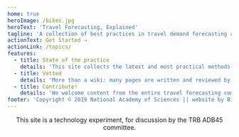 ```yaml
---
home: true
heroImage: /bikes.jpg
heroText: 'Travel Forecasting, Explained'
tagline: 'A collection of best practices in travel demand forecasting and modeling.'
actionText: Get Started →
actionLink: /topics/
features:
  - title: State of the practice
    details: 'This site collects the latest and most practical methods and tools available for travel modelers.'
  - title: Vetted
    details: 'More than a wiki: many pages are written and reviewed by leaders in our industry, including members of the TRB ADB45 committee.'
  - title: Contribute!
    details: 'We welcome content from the entire travel forecasting community. Typo corrections, case studies, even entire pages on new techniques.'
footer: 'Copyright © 2019 National Academy of Sciences || website by Billy Charlton, Because LLC'
---
```


<p style="text-align: center">This site is a technology experiment, for discussion by the TRB ADB45 committee.</p>

